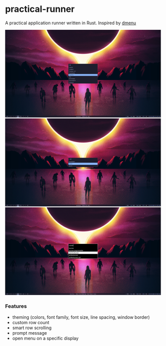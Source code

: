 # practical-runner

A practical application runner written in Rust. Inspired by [dmenu](https://tools.suckless.org/dmenu/)

![Screenshot 1](screenshots/screenshot-1716407683.webp)
![Screenshot 2](screenshots/screenshot-1716407811.webp)
![Screenshot 3](screenshots/screenshot-1716408039.webp)

### Features
- theming (colors, font family, font size, line spacing, window border)
- custom row count
- smart row scrolling
- prompt message
- open menu on a specific display
